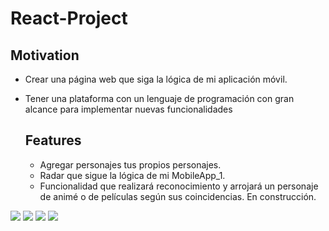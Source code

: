 # React-Project

## Motivation

* Crear una página web que siga la lógica de mi aplicación móvil.
* Tener una plataforma con un lenguaje de programación con gran alcance para implementar nuevas funcionalidades


  ## Features

  * Agregar personajes tus propios personajes.
  * Radar que sigue la lógica de mi MobileApp_1.
  * Funcionalidad que realizará reconocimiento y arrojará un personaje de animé o de películas según sus coincidencias. En construcción.

<p></p>
<img src="https://firebasestorage.googleapis.com/v0/b/dexterprojectid.appspot.com/o/clientes%2FhomeReact.png?alt=media&token=906ae561-5f8c-4957-ad1b-65149e226f00" />
<img src="https://firebasestorage.googleapis.com/v0/b/dexterprojectid.appspot.com/o/clientes%2FpersonajesReact.png?alt=media&token=235747c3-4831-4508-96d6-2e266e00b7d8" />
<img src="https://firebasestorage.googleapis.com/v0/b/dexterprojectid.appspot.com/o/clientes%2FRadarCSS.png?alt=media&token=1ed7d0ad-5cc2-413a-94f3-9357e399ee31" />
<img src="https://firebasestorage.googleapis.com/v0/b/dexterprojectid.appspot.com/o/clientes%2FRecognition.png?alt=media&token=1509167d-e140-45da-9697-93c35524e1be" />
